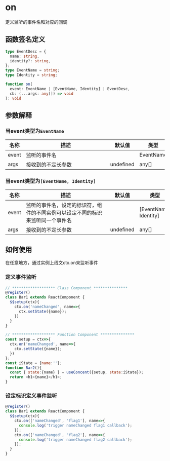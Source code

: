 # on
定义监听的事件名和对应的回调

## 函数签名定义
```ts
type EventDesc = {
  name: string,
  identity?: string,
};
type EventName = string;
type Identity = string;

function on(
  event: EventName | [EventName, Identity] | EventDesc,
  cb: (...args: any[]) => void
): void
```

## 参数解释
### 当event类型为`EventName`
名称 | <div style="width:250px;">描述</div> |  默认值  | 类型 
-|-|-|-  
event | 监听的事件名 | | EventName
args | 接收到的不定长参数 | undefined | any[]

### 当event类型为`[EventName, Identity]`
名称 | <div style="width:250px;">描述</div> |  默认值  | 类型 
-|-|-|-  
event | 监听的事件名，设定的标识符，组件的不同实例可以设定不同的标识来监听同一个事件名  | | [EventName, Identity]
args | 接收到的不定长参数 | undefined | any[]

## 如何使用
在任意地方，通过实例上线文ctx.on来监听事件
### 定义事件监听
```js
// ******************* Class Component ***************
@register()
class Bar1 extends ReactComponent {
  $$setup(ctx){
    ctx.on('nameChanged', name=>{
      ctx.setState({name});
    })
  }
}

// ******************* Function Component ***************
const setup = ctx=>{
  ctx.on('nameChanged', name=>{
    ctx.setState({name});
  })
};
const iState = {name:''};
function Bar2(){
  const { state:{name} } = useConcent({setup, state:iState});
  return <h1>{name}</h1>;
}

```
### 设定标识定义事件监听
```js
@register()
class Bar1 extends ReactComponent {
  $$setup(ctx){
    ctx.on(['nameChanged', 'flag1'], name=>{
      console.log('trigger nameChanged flag1 callback');
    });
    ctx.on(['nameChanged', 'flag2'], name=>{
      console.log('trigger nameChanged flag2 callback');
    });
  }
}
```